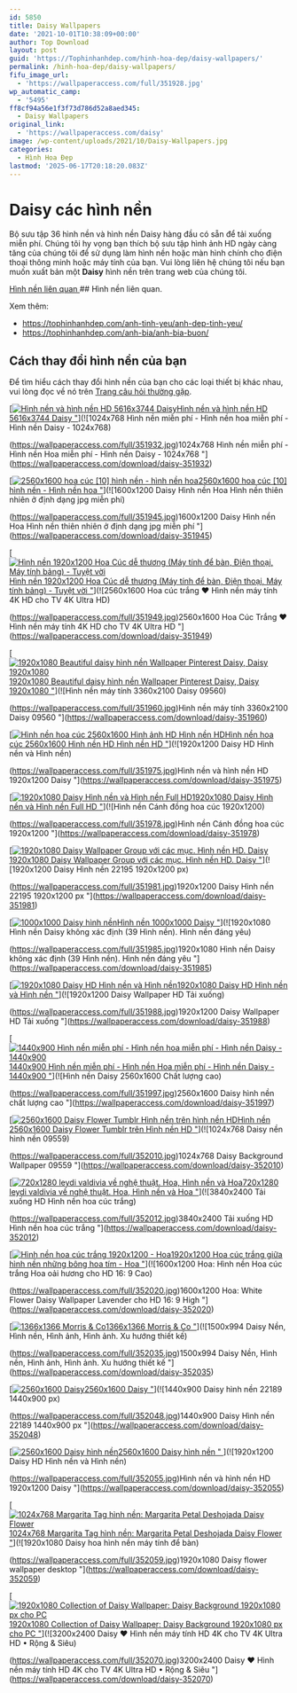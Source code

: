 ```yaml
---
id: 5850
title: Daisy Wallpapers
date: '2021-10-01T10:38:09+00:00'
author: Top Download
layout: post
guid: 'https://Tophinhanhdep.com/hinh-hoa-dep/daisy-wallpapers/'
permalink: /hinh-hoa-dep/daisy-wallpapers/
fifu_image_url:
  - 'https://wallpaperaccess.com/full/351928.jpg'
wp_automatic_camp:
  - '5495'
ff8cf94a56e1f3f73d786d52a8aed345:
  - Daisy Wallpapers
original_link:
  - 'https://wallpaperaccess.com/daisy'
image: /wp-content/uploads/2021/10/Daisy-Wallpapers.jpg
categories:
  - Hình Hoa Đẹp
lastmod: '2025-06-17T20:18:20.083Z'
---
```

# Daisy các hình nền

Bộ sưu tập 36 hình nền và hình nền Daisy hàng đầu có sẵn để tải xuống miễn phí. Chúng tôi hy vọng bạn thích bộ sưu tập hình ảnh HD ngày càng tăng của chúng tôi để sử dụng làm hình nền hoặc màn hình chính cho điện thoại thông minh hoặc máy tính của bạn. Vui lòng liên hệ chúng tôi nếu bạn muốn xuất bản một **Daisy** hình nền trên trang web của chúng tôi.

[Hình nền liên quan ](#related) ## Hình nền liên quan.

   
 Xem thêm:

   
- <https://tophinhanhdep.com/anh-tinh-yeu/anh-dep-tinh-yeu/>
- <https://tophinhanhdep.com/anh-bia/anh-bia-buon/>

## Cách thay đổi hình nền của bạn

Để tìm hiểu cách thay đổi hình nền của bạn cho các loại thiết bị khác nhau, vui lòng đọc về nó trên [Trang câu hỏi thường gặp](https://tophinhanhdep.com/faq/).

  
[[![Hình nền và hình nền HD 5616x3744 Daisy](https://wallpaperaccess.com/full/351928.jpg)Hình nền và hình nền HD 5616x3744 Daisy "](https://wallpaperaccess.com/download/daisy-351928)](![1024x768 Hình nền miễn phí - Hình nền hoa miễn phí - Hình nền Daisy - 1024x768)

(https://wallpaperaccess.com/full/351932.jpg)1024x768 Hình nền miễn phí - Hình nền Hoa miễn phí - Hình nền Daisy - 1024x768 "](https://wallpaperaccess.com/download/daisy-351932)

[[![2560x1600 hoa cúc [10] hình nền - hình nền hoa](https://wallpaperaccess.com/full/351936.jpg)2560x1600 hoa cúc \[10\] hình nền - Hình nền hoa "](https://wallpaperaccess.com/download/daisy-351936)](![1600x1200 Daisy Hình nền Hoa Hình nền thiên nhiên ở định dạng jpg miễn phí)

(https://wallpaperaccess.com/full/351945.jpg)1600x1200 Daisy Hình nền Hoa Hình nền thiên nhiên ở định dạng jpg miễn phí "](https://wallpaperaccess.com/download/daisy-351945)

[[![Hình nền 1920x1200 Hoa Cúc dễ thương (Máy tính để bàn, Điện thoại, Máy tính bảng) - Tuyệt vời](https://wallpaperaccess.com/full/351946.jpg)Hình nền 1920x1200 Hoa Cúc dễ thương (Máy tính để bàn, Điện thoại, Máy tính bảng) - Tuyệt vời "](https://wallpaperaccess.com/download/daisy-351946)](![2560x1600 Hoa cúc trắng ❤ Hình nền máy tính 4K HD cho TV 4K Ultra HD)

(https://wallpaperaccess.com/full/351949.jpg)2560x1600 Hoa Cúc Trắng ❤ Hình nền máy tính 4K HD cho TV 4K Ultra HD "](https://wallpaperaccess.com/download/daisy-351949)

[[![1920x1080 Beautiful daisy hình nền Wallpaper Pinterest Daisy, Daisy 1920x1080](https://wallpaperaccess.com/full/351954.jpg)1920x1080 Beautiful daisy hình nền Wallpaper Pinterest Daisy, Daisy 1920x1080 "](https://wallpaperaccess.com/download/daisy-351954)](![Hình nền máy tính 3360x2100 Daisy 09560)

(https://wallpaperaccess.com/full/351960.jpg)Hình nền máy tính 3360x2100 Daisy 09560 "](https://wallpaperaccess.com/download/daisy-351960)

[[![Hình nền hoa cúc 2560x1600 Hình ảnh HD Hình nền HD](https://wallpaperaccess.com/full/351970.jpg)Hình nền hoa cúc 2560x1600 Hình nền HD Hình nền HD "](https://wallpaperaccess.com/download/daisy-351970)](![1920x1200 Daisy HD Hình nền và Hình nền)

(https://wallpaperaccess.com/full/351975.jpg)Hình nền và hình nền HD 1920x1200 Daisy "](https://wallpaperaccess.com/download/daisy-351975)

[[![1920x1080 Daisy Hình nền và Hình nền Full HD](https://wallpaperaccess.com/full/351977.jpg)1920x1080 Daisy Hình nền và Hình nền Full HD "](https://wallpaperaccess.com/download/daisy-351977)](![Hình nền Cánh đồng hoa cúc 1920x1200)

(https://wallpaperaccess.com/full/351978.jpg)Hình nền Cánh đồng hoa cúc 1920x1200 "](https://wallpaperaccess.com/download/daisy-351978)

[[![1920x1080 Daisy Wallpaper Group với các mục.  Hình nền HD.  Daisy](https://wallpaperaccess.com/full/351980.jpg)1920x1080 Daisy Wallpaper Group với các mục. Hình nền HD. Daisy "](https://wallpaperaccess.com/download/daisy-351980)](![1920x1200 Daisy Hình nền 22195 1920x1200 px)

(https://wallpaperaccess.com/full/351981.jpg)1920x1200 Daisy Hình nền 22195 1920x1200 px "](https://wallpaperaccess.com/download/daisy-351981)

[[![1000x1000 Daisy hình nền](https://wallpaperaccess.com/full/351983.jpg)Hình nền 1000x1000 Daisy "](https://wallpaperaccess.com/download/daisy-351983)](![1920x1080 Hình nền Daisy không xác định (39 Hình nền).  Hình nền đáng yêu)

(https://wallpaperaccess.com/full/351985.jpg)1920x1080 Hình nền Daisy không xác định (39 Hình nền). Hình nền đáng yêu "](https://wallpaperaccess.com/download/daisy-351985)

[[![1920x1080 Daisy HD Hình nền và Hình nền](https://wallpaperaccess.com/full/351987.jpg)1920x1080 Daisy HD Hình nền và Hình nền "](https://wallpaperaccess.com/download/daisy-351987)](![1920x1200 Daisy Wallpaper HD Tải xuống)

(https://wallpaperaccess.com/full/351988.jpg)1920x1200 Daisy Wallpaper HD Tải xuống "](https://wallpaperaccess.com/download/daisy-351988)

 [[![1440x900 Hình nền miễn phí - Hình nền hoa miễn phí - Hình nền Daisy - 1440x900](https://wallpaperaccess.com/full/351994.jpg)1440x900 Hình nền miễn phí - Hình nền Hoa miễn phí - Hình nền Daisy - 1440x900 "](https://wallpaperaccess.com/download/daisy-351994)](![Hình nền Daisy 2560x1600 Chất lượng cao)

(https://wallpaperaccess.com/full/351997.jpg)2560x1600 Daisy hình nền chất lượng cao "](https://wallpaperaccess.com/download/daisy-351997)

[[![2560x1600 Daisy Flower Tumblr Hình nền trên hình nền HD](https://wallpaperaccess.com/full/352003.jpg)Hình nền 2560x1600 Daisy Flower Tumblr trên Hình nền HD "](https://wallpaperaccess.com/download/daisy-352003)](![1024x768 Daisy nền hình nền 09559)

(https://wallpaperaccess.com/full/352010.jpg)1024x768 Daisy Background Wallpaper 09559 "](https://wallpaperaccess.com/download/daisy-352010)

[[![720x1280 leydi valdivia về nghệ thuật.  Hoa, Hình nền và Hoa](https://wallpaperaccess.com/full/352011.jpg)720x1280 leydi valdivia về nghệ thuật. Hoa, Hình nền và Hoa "](https://wallpaperaccess.com/download/daisy-352011)](![3840x2400 Tải xuống HD Hình nền hoa cúc trắng)

(https://wallpaperaccess.com/full/352012.jpg)3840x2400 Tải xuống HD Hình nền hoa cúc trắng "](https://wallpaperaccess.com/download/daisy-352012)

[[![Hình nền hoa cúc trắng 1920x1200 - Hoa](https://wallpaperaccess.com/full/352013.jpg)1920x1200 Hoa cúc trắng giữa hình nền những bông hoa tím - Hoa "](https://wallpaperaccess.com/download/daisy-352013)](![1600x1200 Hoa: Hình nền Hoa cúc trắng Hoa oải hương cho HD 16: 9 Cao)

(https://wallpaperaccess.com/full/352020.jpg)1600x1200 Hoa: White Flower Daisy Wallpaper Lavender cho HD 16: 9 High "](https://wallpaperaccess.com/download/daisy-352020)

[[![1366x1366 Morris & Co](https://wallpaperaccess.com/full/352030.jpg)1366x1366 Morris &amp; Co "](https://wallpaperaccess.com/download/daisy-352030)](![1500x994 Daisy Nền, Hình nền, Hình ảnh, Hình ảnh.  Xu hướng thiết kế)

(https://wallpaperaccess.com/full/352035.jpg)1500x994 Daisy Nền, Hình nền, Hình ảnh, Hình ảnh. Xu hướng thiết kế "](https://wallpaperaccess.com/download/daisy-352035)

[[![2560x1600 Daisy](https://wallpaperaccess.com/full/352041.jpg)2560x1600 Daisy "](https://wallpaperaccess.com/download/daisy-352041)](![1440x900 Daisy hình nền 22189 1440x900 px)

(https://wallpaperaccess.com/full/352048.jpg)1440x900 Daisy Hình nền 22189 1440x900 px "](https://wallpaperaccess.com/download/daisy-352048)

[[![2560x1600 Daisy hình nền](https://wallpaperaccess.com/full/352051.jpg)2560x1600 Daisy hình nền " ](https://wallpaperaccess.com/download/daisy-352051)](![1920x1200 Daisy HD Hình nền và Hình nền)

(https://wallpaperaccess.com/full/352055.jpg)Hình nền và hình nền HD 1920x1200 Daisy "](https://wallpaperaccess.com/download/daisy-352055)

[[![1024x768 Margarita Tag hình nền: Margarita Petal Deshojada Daisy Flower](https://wallpaperaccess.com/full/352057.jpg)1024x768 Margarita Tag hình nền: Margarita Petal Deshojada Daisy Flower "](https://wallpaperaccess.com/download/daisy-352057)](![1920x1080 Daisy hoa hình nền máy tính để bàn)

(https://wallpaperaccess.com/full/352059.jpg)1920x1080 Daisy flower wallpaper desktop "](https://wallpaperaccess.com/download/daisy-352059)

[[![1920x1080 Collection of Daisy Wallpaper: Daisy Background 1920x1080 px cho PC](https://wallpaperaccess.com/full/352063.jpg)1920x1080 Collection of Daisy Wallpaper: Daisy Background 1920x1080 px cho PC "](https://wallpaperaccess.com/download/daisy-352063)](![3200x2400 Daisy ❤ Hình nền máy tính HD 4K cho TV 4K Ultra HD • Rộng & Siêu)

(https://wallpaperaccess.com/full/352070.jpg)3200x2400 Daisy ❤ Hình nền máy tính HD 4K cho TV 4K Ultra HD • Rộng &amp; Siêu "](https://wallpaperaccess.com/download/daisy-352070)
